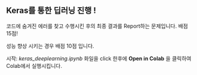 ## Keras를 통한 딥러닝 진행 !

코드에 숨겨진 에러를 찾고 수행시킨 후의 최종 결과를 Report하는 문제입니다.
배점 15점!

성능 향상 시키는 경우 배점 10점 입니다.

시작: *keras_deeplearning.ipynb* 화일을 click 한후에 **Open in Colab** 을 클릭하여 Colab에서 실행시킵니다.
